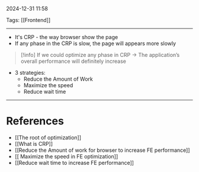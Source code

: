 2024-12-31 11:58

Tags: [[Frontend]]

---

- It's CRP - the way browser show the page
- If any phase in the CRP is slow, the page will appears more slowly

> [!info] If we could optimize any phase in CRP -> The application’s overall performance will definitely increase

- 3 strategies:
	- Reduce the Amount of Work
	- Maximize the speed
	- Reduce wait time

---
# References
- [[The root of optimization]]
- [[What is CRP]]
- [[Reduce the Amount of work for browser to increase FE performance]]
- [[ Maximize the speed in FE optimization]]
- [[Reduce wait time to increase FE performance]]